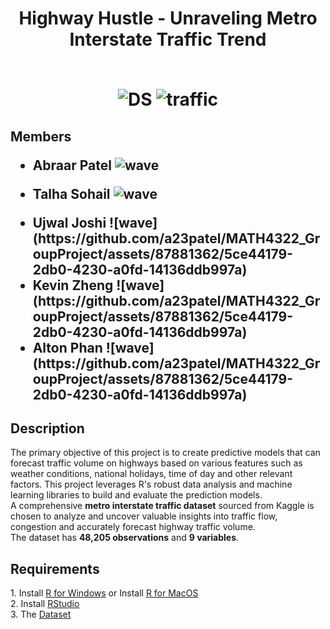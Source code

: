 <div id="header" align="center">
  <h1> Highway Hustle - Unraveling Metro
Interstate Traffic Trend
    <br><br>
    
![DS](https://github.com/a23patel/MATH4322_GroupProject/assets/87881362/6c98b16d-2a54-4690-9b0e-150d38c26024) ![traffic](https://github.com/a23patel/MATH4322_GroupProject/assets/87881362/0a6dd433-e0ae-4319-a2c1-bbca413292ac)
</h1>
</div>
<h2>Members
  <ul>
    <li>
    
 Abraar Patel ![wave](https://github.com/a23patel/MATH4322_GroupProject/assets/87881362/5ce44179-2db0-4230-a0fd-14136ddb997a)
 </li>
  <li>
    
Talha Sohail ![wave](https://github.com/a23patel/MATH4322_GroupProject/assets/87881362/5ce44179-2db0-4230-a0fd-14136ddb997a)
</li>
<li>
Ujwal Joshi ![wave](https://github.com/a23patel/MATH4322_GroupProject/assets/87881362/5ce44179-2db0-4230-a0fd-14136ddb997a)
<li>
Kevin Zheng ![wave](https://github.com/a23patel/MATH4322_GroupProject/assets/87881362/5ce44179-2db0-4230-a0fd-14136ddb997a)
</li>
<li> 
Alton Phan ![wave](https://github.com/a23patel/MATH4322_GroupProject/assets/87881362/5ce44179-2db0-4230-a0fd-14136ddb997a)
</li>
</ul>
</h2>
<h2> Description </h2>
The primary objective of this project is to create predictive models that can forecast traffic volume on highways based on various features such as weather conditions, national holidays, time of day and other relevant factors. This project leverages R's robust data analysis and machine learning libraries to build and evaluate the prediction models.<br>
A comprehensive <b>metro interstate traffic dataset</b> sourced from Kaggle is chosen to analyze and uncover valuable insights into traffic flow, congestion and accurately forecast highway traffic volume.<br>
The dataset has <b>48,205 observations</b> and <b>9 variables</b>.

<h2>Requirements</h2>
1. Install <a href="https://cran.r-project.org/bin/windows/base/">R for Windows</a> or Install <a href="https://cran.r-project.org/bin/macosx/">R for MacOS</a><br>
2. Install <a href="https://posit.co/download/rstudio-desktop/">RStudio</a><br>
3. The <a href="https://www.kaggle.com/datasets/anshtanwar/metro-interstate-traffic-volume">Dataset</a>


  
